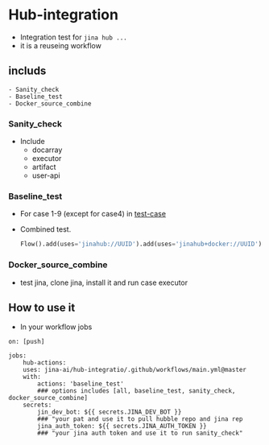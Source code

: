 # Hub-integration
- Integration test for `jina hub ...`
- it is a reuseing workflow

## includs 

	- Sanity_check
	- Baseline_test
	- Docker_source_combine

### Sanity_check
- Include
  - docarray 
  - executor 
  - artifact 
  - user-api
		
### Baseline_test

- For case 1-9 (except for case4) in 
  [test-case](https://github.com/jina-ai/executor-cases)
- Combined test.

  ```python
  Flow().add(uses='jinahub://UUID').add(uses='jinahub+docker://UUID').add(LOCAL_EXECUTOR)
  ```
 
### Docker_source_combine
 - test jina, clone jina, install it and run case executor

 
## How to use it
- In your workflow jobs

```
on: [push]

jobs:
	hub-actions:
	uses: jina-ai/hub-integratio/.github/workflows/main.yml@master
	with:
		actions: 'baseline_test'
		### options includes [all, baseline_test, sanity_check, docker_source_combine]
	secrets: 
    	jin_dev_bot: ${{ secrets.JINA_DEV_BOT }}
    	### "your pat and use it to pull hubble repo and jina rep
    	jina_auth_token: ${{ secrets.JINA_AUTH_TOKEN }}
    	### "your jina auth token and use it to run sanity_check"
```

